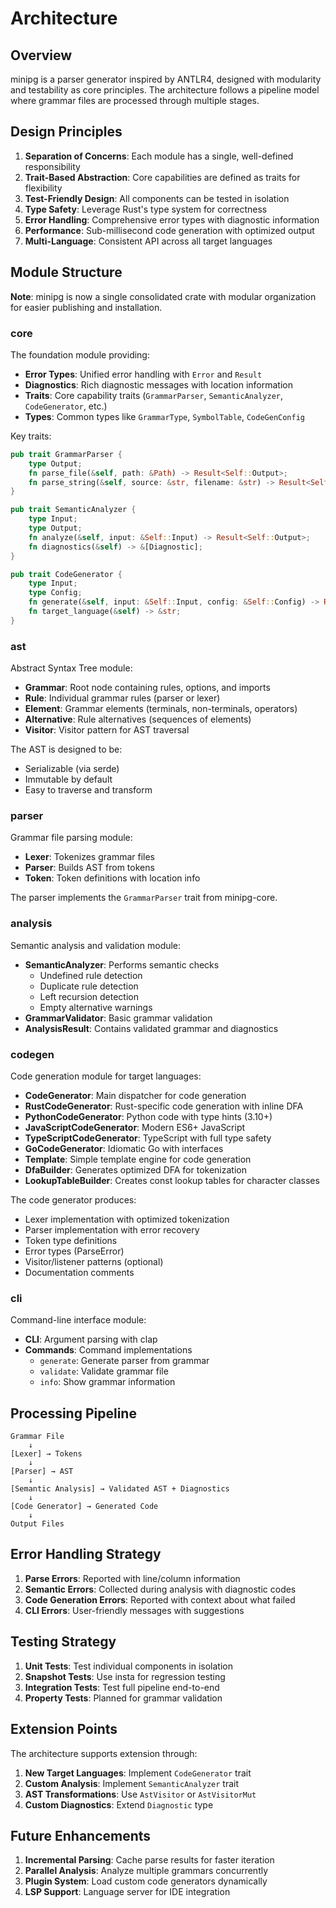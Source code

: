 # Architecture

## Overview

minipg is a parser generator inspired by ANTLR4, designed with modularity and testability as core principles. The architecture follows a pipeline model where grammar files are processed through multiple stages.

## Design Principles

1. **Separation of Concerns**: Each module has a single, well-defined responsibility
2. **Trait-Based Abstraction**: Core capabilities are defined as traits for flexibility
3. **Test-Friendly Design**: All components can be tested in isolation
4. **Type Safety**: Leverage Rust's type system for correctness
5. **Error Handling**: Comprehensive error types with diagnostic information
6. **Performance**: Sub-millisecond code generation with optimized output
7. **Multi-Language**: Consistent API across all target languages

## Module Structure

**Note**: minipg is now a single consolidated crate with modular organization for easier publishing and installation.

### core

The foundation module providing:
- **Error Types**: Unified error handling with `Error` and `Result`
- **Diagnostics**: Rich diagnostic messages with location information
- **Traits**: Core capability traits (`GrammarParser`, `SemanticAnalyzer`, `CodeGenerator`, etc.)
- **Types**: Common types like `GrammarType`, `SymbolTable`, `CodeGenConfig`

Key traits:
```rust
pub trait GrammarParser {
    type Output;
    fn parse_file(&self, path: &Path) -> Result<Self::Output>;
    fn parse_string(&self, source: &str, filename: &str) -> Result<Self::Output>;
}

pub trait SemanticAnalyzer {
    type Input;
    type Output;
    fn analyze(&self, input: &Self::Input) -> Result<Self::Output>;
    fn diagnostics(&self) -> &[Diagnostic];
}

pub trait CodeGenerator {
    type Input;
    type Config;
    fn generate(&self, input: &Self::Input, config: &Self::Config) -> Result<String>;
    fn target_language(&self) -> &str;
}
```

### ast

Abstract Syntax Tree module:
- **Grammar**: Root node containing rules, options, and imports
- **Rule**: Individual grammar rules (parser or lexer)
- **Element**: Grammar elements (terminals, non-terminals, operators)
- **Alternative**: Rule alternatives (sequences of elements)
- **Visitor**: Visitor pattern for AST traversal

The AST is designed to be:
- Serializable (via serde)
- Immutable by default
- Easy to traverse and transform

### parser

Grammar file parsing module:
- **Lexer**: Tokenizes grammar files
- **Parser**: Builds AST from tokens
- **Token**: Token definitions with location info

The parser implements the `GrammarParser` trait from minipg-core.

### analysis

Semantic analysis and validation module:
- **SemanticAnalyzer**: Performs semantic checks
  - Undefined rule detection
  - Duplicate rule detection
  - Left recursion detection
  - Empty alternative warnings
- **GrammarValidator**: Basic grammar validation
- **AnalysisResult**: Contains validated grammar and diagnostics

### codegen

Code generation module for target languages:
- **CodeGenerator**: Main dispatcher for code generation
- **RustCodeGenerator**: Rust-specific code generation with inline DFA
- **PythonCodeGenerator**: Python code with type hints (3.10+)
- **JavaScriptCodeGenerator**: Modern ES6+ JavaScript
- **TypeScriptCodeGenerator**: TypeScript with full type safety
- **GoCodeGenerator**: Idiomatic Go with interfaces
- **Template**: Simple template engine for code generation
- **DfaBuilder**: Generates optimized DFA for tokenization
- **LookupTableBuilder**: Creates const lookup tables for character classes

The code generator produces:
- Lexer implementation with optimized tokenization
- Parser implementation with error recovery
- Token type definitions
- Error types (ParseError)
- Visitor/listener patterns (optional)
- Documentation comments

### cli

Command-line interface module:
- **CLI**: Argument parsing with clap
- **Commands**: Command implementations
  - `generate`: Generate parser from grammar
  - `validate`: Validate grammar file
  - `info`: Show grammar information

## Processing Pipeline

```
Grammar File
    ↓
[Lexer] → Tokens
    ↓
[Parser] → AST
    ↓
[Semantic Analysis] → Validated AST + Diagnostics
    ↓
[Code Generator] → Generated Code
    ↓
Output Files
```

## Error Handling Strategy

1. **Parse Errors**: Reported with line/column information
2. **Semantic Errors**: Collected during analysis with diagnostic codes
3. **Code Generation Errors**: Reported with context about what failed
4. **CLI Errors**: User-friendly messages with suggestions

## Testing Strategy

1. **Unit Tests**: Test individual components in isolation
2. **Snapshot Tests**: Use insta for regression testing
3. **Integration Tests**: Test full pipeline end-to-end
4. **Property Tests**: Planned for grammar validation

## Extension Points

The architecture supports extension through:
1. **New Target Languages**: Implement `CodeGenerator` trait
2. **Custom Analysis**: Implement `SemanticAnalyzer` trait
3. **AST Transformations**: Use `AstVisitor` or `AstVisitorMut`
4. **Custom Diagnostics**: Extend `Diagnostic` type

## Future Enhancements

1. **Incremental Parsing**: Cache parse results for faster iteration
2. **Parallel Analysis**: Analyze multiple grammars concurrently
3. **Plugin System**: Load custom code generators dynamically
4. **LSP Support**: Language server for IDE integration
